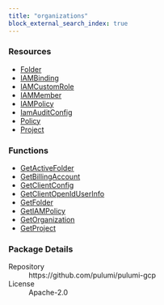 ```yaml
---
title: "organizations"
block_external_search_index: true
---
```


<!-- WARNING: this file was generated by Pulumi Docs Generator. -->
<!-- Do not edit by hand unless you're certain you know what you are doing! -->

<h3>Resources</h3>
<ul class="api">
    <li><a href="folder"><span class="symbol resource"></span>Folder</a></li>
    <li><a href="iambinding"><span class="symbol resource"></span>IAMBinding</a></li>
    <li><a href="iamcustomrole"><span class="symbol resource"></span>IAMCustomRole</a></li>
    <li><a href="iammember"><span class="symbol resource"></span>IAMMember</a></li>
    <li><a href="iampolicy"><span class="symbol resource"></span>IAMPolicy</a></li>
    <li><a href="iamauditconfig"><span class="symbol resource"></span>IamAuditConfig</a></li>
    <li><a href="policy"><span class="symbol resource"></span>Policy</a></li>
    <li><a href="project"><span class="symbol resource"></span>Project</a></li>
</ul>

<h3>Functions</h3>
<ul class="api">
    <li><a href="getactivefolder"><span class="symbol datasource"></span>GetActiveFolder</a></li>
    <li><a href="getbillingaccount"><span class="symbol datasource"></span>GetBillingAccount</a></li>
    <li><a href="getclientconfig"><span class="symbol datasource"></span>GetClientConfig</a></li>
    <li><a href="getclientopeniduserinfo"><span class="symbol datasource"></span>GetClientOpenIdUserInfo</a></li>
    <li><a href="getfolder"><span class="symbol datasource"></span>GetFolder</a></li>
    <li><a href="getiampolicy"><span class="symbol datasource"></span>GetIAMPolicy</a></li>
    <li><a href="getorganization"><span class="symbol datasource"></span>GetOrganization</a></li>
    <li><a href="getproject"><span class="symbol datasource"></span>GetProject</a></li>
</ul>

<h3>Package Details</h3>
<dl class="package-details">
	<dt>Repository</dt>
	<dd>https://github.com/pulumi/pulumi-gcp</dd>
	<dt>License</dt>
	<dd>Apache-2.0</dd>
</dl>

